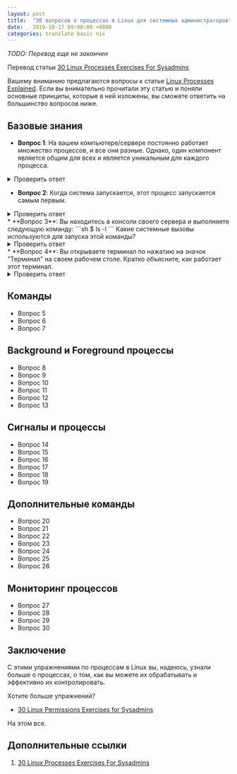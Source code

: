 ```yaml
---
layout: post
title:  "30 вопросов о процессах в Linux для системных администраторов"
date:   2019-10-17 09:00:00 +0800
categories: translate basic nix
---
```


*TODO: Перевод еще не закончен*

Перевод статьи [30 Linux Processes Exercises For Sysadmins](https://devconnected.com/30-linux-processes-exercises-for-sysadmins/)

Вашему вниманию предлагаются вопросы к статье [Linux Processes Explained](https://devconnected.com/understanding-processes-on-linux/).
Если вы внимательно прочитали эту статью и поняли основные принципы, которые в ней изложены, вы сможете ответить на большинство вопросов ниже.

## Базовые знания

* **Вопрос 1**:
На вашем компьютере/сервере постоянно работает множество процессов, и все они разные. Однако, один компонент является общим для всех и является уникальным для каждого процесса.
<details>
<summary>Проверить ответ</summary>
<p>
<code>
В Linux процесс может быть идентифицирован по PID (или ID процесса), который не может быть одинаковым для двух процессов одновременно.
</code>
</p>
</details>

* **Вопрос 2**: Когда система запускается, этот процесс запускается самым первым.
<details>
<summary>Проверить ответ</summary>
<p>
<code>
Это называется init процессом и используется для выполнения сценариев инициализации для сети, заданий или модулей. В последних (некоторых новых) дистрибутивах он был заменен процессом systemd.
</code>
</p>
</details>
* **Вопрос 3**: Вы находитесь в консоли своего сервера и выполняете следующую команду:
```sh
$ ls -l
```
Какие системные вызовы используются для запуска этой команды?
<details>
<summary>Проверить ответ</summary>
<p>
<code>
Во-первых, kernel преобразует текущий процесс (то есть интерпретатор bash) в новый процесс. Далее образ процесса bash будет заменен загруженным образом программы ls. Наконец, команда выполнена.
</code>
</p>
</details>
* **Вопрос 4**: Вы открываете терминал по нажатию на значок "Терминал" на своем рабочем столе. Кратко объясните, как работает этот терминал.
<details>
<summary>Проверить ответ</summary>
<p>
<code>
Терминал это простой интерактивный процесс, который ждет пользовательских команд. Когда команда запрошена, команда выполняется, создавая новый дочерний процесс и выполняясь в нем. В тоже время родительский процесс (то есть сам терминал) ожидает завершения дочернего процесса. Когда он завершится, родительский процесс продолжит работу.
</code>
</p>
</details>

## Команды

* Вопрос 5
* Вопрос 6
* Вопрос 7

## Background и Foreground процессы

* Вопрос 8
* Вопрос 9
* Вопрос 10
* Вопрос 11
* Вопрос 12
* Вопрос 13

## Сигналы и процессы

* Вопрос 14
* Вопрос 15
* Вопрос 16
* Вопрос 17
* Вопрос 18
* Вопрос 19

## Дополнительные команды

* Вопрос 20
* Вопрос 21
* Вопрос 22
* Вопрос 23
* Вопрос 24
* Вопрос 25
* Вопрос 26

## Мониторинг процессов

* Вопрос 27
* Вопрос 28
* Вопрос 29
* Вопрос 30

## Заключение

С этими упражнениями по процессам в Linux вы, надеюсь, узнали больше о процессах, о том, как вы можете их обрабатывать и эффективно их контролировать.

Хотите больше упражнений?
* [30 Linux Permissions Exercises for Sysadmins](https://devconnected.com/30-linux-permissions-exercises-for-sysadmins/)

На этом все.

## Дополнительные ссылки

1. [30 Linux Processes Exercises For Sysadmins](https://devconnected.com/30-linux-processes-exercises-for-sysadmins/)
